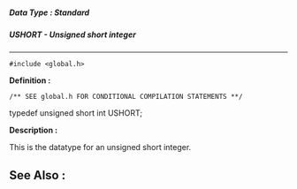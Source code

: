 ##### Data Type : Standard
##### USHORT - Unsigned short integer
---
```
#include <global.h>
```

**Definition :**

	/** SEE global.h FOR CONDITIONAL COMPILATION STATEMENTS **/
 typedef unsigned short int USHORT;

**Description :**

This is the datatype for an unsigned short integer.


**See Also :**
---
